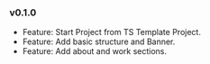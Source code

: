 ### v0.1.0

-   Feature: Start Project from TS Template Project.
-   Feature: Add basic structure and Banner.
-   Feature: Add about and work sections.
